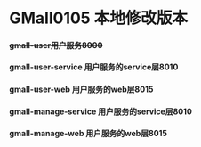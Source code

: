 # GMall0105 本地修改版本


#### ~~gmall-user用户服务8000~~

#### gmall-user-service 用户服务的service层8010

#### gmall-user-web 用户服务的web层8015

#### gmall-manage-service 用户服务的service层8010

#### gmall-manage-web 用户服务的web层8015